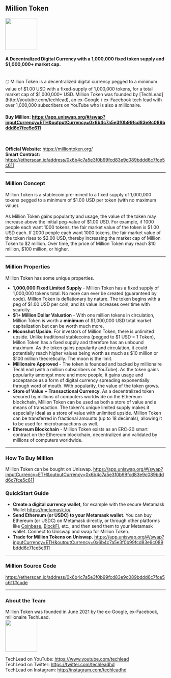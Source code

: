 ## Million Token
<head>
  <link rel="shortcut icon" type="image/png" href="favicon.png">
  <link rel="shortcut icon" type="image/x-icon" href="favicon.ico">
</head>

<img src="https://raw.githubusercontent.com/techleadhd/milliontoken/gh-pages/coin.png" width="100" height="100">

<h4>A Decentralized Digital Currency with a 1,000,000 fixed token supply and $1,000,000+ market cap.</h4>
<BR>
🌕 Million Token is a decentralized digital currency pegged to a minimum value of $1.00 USD with a fixed-supply of 1,000,000 tokens, for a total market cap of $1,000,000+ USD.  Million Token was founded by [TechLead](http://youtube.com/techlead), an ex-Google / ex-Facebook tech lead with over 1,000,000 subscribers on YouTube who is also a millionaire.

<h4>
  <B>Buy Million:
<a href="https://app.uniswap.org/#/swap?inputCurrency=ETH&outputCurrency=0x6b4c7a5e3f0b99fcd83e9c089bddd6c7fce5c611">https://app.uniswap.org/#/swap?inputCurrency=ETH&outputCurrency=0x6b4c7a5e3f0b99fcd83e9c089bddd6c7fce5c611</a> </B> </h4
<BR><BR>
  
  **Official Website:** <a href="https://milliontoken.org/">https://milliontoken.org/</a> <BR>
**Smart Contract:** <a href="https://etherscan.io/address/0x6b4c7a5e3f0b99fcd83e9c089bddd6c7fce5c611">https://etherscan.io/address/0x6b4c7a5e3f0b99fcd83e9c089bddd6c7fce5c611</a>

  <HR>
<h3>Million Concept</h3>
  Million Token is a stablecoin pre-mined to a fixed supply of 1,000,000 tokens pegged to a minimum of $1.00 USD per token (with no maximum value). 
<BR><BR>
As Million Token gains popularity and usage, the value of the token may increase above the initial peg-value of $1.00 USD.  For example, if 1000 people each want 1000 tokens, the fair market value of the token is $1.00 USD each. If 2000 people each want 1000 tokens, the fair market value of the token rises to $2.00 USD, thereby increasing the market cap of Million Token to $2 million.  Over time, the price of Million Token may reach $10 million, $100 million, or higher.

  <hr>
  <h3> Million Properties</h3>
Million Token has some unique properties.

* **1,000,000 Fixed Limited Supply** - Million Token has a fixed supply of 1,000,000 tokens total. No more can ever be created (guaranteed by code). Million Token is deflationary by nature.  The token begins with a peg of $1.00 USD per coin, and its value increases over time with scarcity.
* **$1+ Million Dollar Valuation** - With one million tokens in circulation, Million Token is worth a **minimum** of $1,000,000 USD total market capitalization but can be worth much more.
* **Moonshot Upside**.  For investors of Million Token, there is unlimited upside.  Unlike traditional stablecoins (pegged to $1 USD = 1 Token), Millon Token has a fixed supply and therefore has an unbound maximum.  As the token gains popularity and circulation, it could potentially reach higher values being worth as much as $10 million or $100 million theoretically. The moon is the limit.
* **Millionaire Approved** - The token is founded and backed by millionaire TechLead (with a million subscribers on YouTube). As the token gains popularity amongst more and more people, it gains usage and acceptance as a form of digital currency spreading exponentially through word of mouth. With popularity, the value of the token grows.
* **Store of Value + Transactional Currency**.  As a decentralized token secured by millions of computers worldwide on the Ethereum blockchain, Million Token can be used as both a store of value and a means of transaction.  The token's unique limited supply makes it especially ideal as a store of value with unlimited upside.  Million Token can be transferred in fractional amounts (up to 18 decimals), allowing it to be used for microtransactions as well.
* **Ethereum Blockchain** - Million Token exists as an ERC-20 smart contract on the Ethereum blockchain, decentralized and validated by millions of computers worldwide.

<HR>

<h3>How To Buy Million</h3>
  
  Million Token can be bought on Uniswap.
<a href="https://app.uniswap.org/#/swap?inputCurrency=ETH&outputCurrency=0x6b4c7a5e3f0b99fcd83e9c089bddd6c7fce5c611">https://app.uniswap.org/#/swap?inputCurrency=ETH&outputCurrency=0x6b4c7a5e3f0b99fcd83e9c089bddd6c7fce5c611</a>

### QuickStart Guide
  
- **Create a digital currency wallet**, for example with the secure Metamask Wallet <a href="https://metamask.io/">https://metamask.io/</a>
- **Send Ethereum (or USDC) to your Metamask wallet**. You can buy Ethereum (or USDC) on Metamask directly, or through other platforms like [Coinbase](https://www.coinbase.com/join/shyu_w), [BlockFi](http://blockfi.com/techlead), etc., and then send them to your Metamask wallet.
Connect to Uniswap and swap for Million Token.
- **Trade for Million Tokens on Uniswap.**
<a href="https://app.uniswap.org/#/swap?inputCurrency=ETH&outputCurrency=0x6b4c7a5e3f0b99fcd83e9c089bddd6c7fce5c611">https://app.uniswap.org/#/swap?inputCurrency=ETH&outputCurrency=0x6b4c7a5e3f0b99fcd83e9c089bddd6c7fce5c611</a>
  
<HR>
<h3>
 Million Source Code
</h3>
<a href="https://etherscan.io/address/0x6b4c7a5e3f0b99fcd83e9c089bddd6c7fce5c611#code">https://etherscan.io/address/0x6b4c7a5e3f0b99fcd83e9c089bddd6c7fce5c611#code</a>
  
<HR>
<h3> About the Team</h3>
Million Token was founded in June 2021 by the ex-Google, ex-Facebook, millionaire TechLead.<BR>

<img src="https://raw.githubusercontent.com/techleadhd/milliontoken/gh-pages/avatar.png" width="100" height="100">

  TechLead on YouTube: <a href="https://www.youtube.com/techlead">https://www.youtube.com/techlead</a> <BR>
  TechLead on Twitter: <a href="https://twitter.com/techleadhd">https://twitter.com/techleadhd</a> <BR>
  TechLead on Instagram: <a href="http://instagram.com/techleadhd">http://instagram.com/techleadhd</a> <BR>

  
